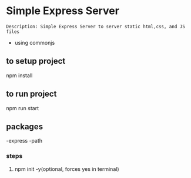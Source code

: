 # Simple Express Server

```
Description: Simple Express Server to server static html,css, and JS files
```

- using commonjs

## to setup project

npm install

## to run project

npm run start

## packages

-express
-path

### steps

1. npm init -y(optional, forces yes in terminal)
